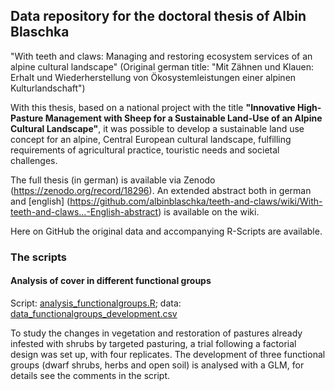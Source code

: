 ## Data repository for the doctoral thesis of Albin Blaschka
"With teeth and claws: Managing and restoring ecosystem services of an alpine cultural landscape"
(Original german title: "Mit Zähnen und Klauen: Erhalt und Wiederherstellung von Ökosystemleistungen einer alpinen
Kulturlandschaft")

With this thesis, based on a national project with the title **"Innovative High-Pasture Management with Sheep for
a Sustainable Land-Use of an Alpine Cultural Landscape"**, it was possible to develop a sustainable land use concept
for an alpine, Central European cultural landscape, fulfilling requirements of agricultural practice, touristic needs
and societal challenges.

The full thesis (in german) is available via Zenodo (https://zenodo.org/record/18296). An extended abstract both in german and
[english] (https://github.com/albinblaschka/teeth-and-claws/wiki/With-teeth-and-claws...-English-abstract) is available on the wiki.

Here on GitHub the original data and accompanying R-Scripts are available.


### The scripts

#### Analysis of cover in different functional groups
Script: [analysis_functionalgroups.R](https://github.com/albinblaschka/teeth-and-claws/blob/master/analysis_functionalgroups.R);
data: [data_functionalgroups_development.csv](https://github.com/albinblaschka/teeth-and-claws/blob/master/data_functionalgroups_development.csv)

To study the changes in vegetation and restoration of pastures already infested with shrubs by targeted pasturing, a trial
following a factorial design was set up, with four replicates. The development of three functional groups (dwarf shrubs,
herbs and open soil) is analysed with a GLM, for details see the comments in the script.